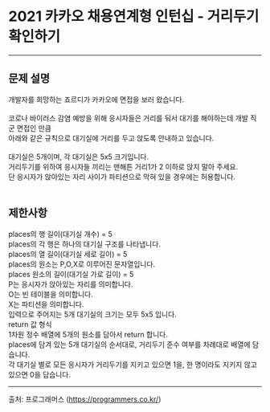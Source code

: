 # 2021 카카오 채용연계형 인턴십 - 거리두기 확인하기
- - -
## 문제 설명
개발자를 희망하는 죠르디가 카카오에 면접을 보러 왔습니다.<br>
<br>
코로나 바이러스 감염 예방을 위해 응시자들은 거리를 둬서 대기를 해야하는데 개발 직군 면접인 만큼<br>
아래와 같은 규칙으로 대기실에 거리를 두고 앉도록 안내하고 있습니다.<br>
<br>
대기실은 5개이며, 각 대기실은 5x5 크기입니다.<br>
거리두기를 위하여 응시자들 끼리는 맨해튼 거리1가 2 이하로 앉지 말아 주세요.<br>
단 응시자가 앉아있는 자리 사이가 파티션으로 막혀 있을 경우에는 허용합니다.<br>
<br>
## 제한사항
places의 행 길이(대기실 개수) = 5<br>
places의 각 행은 하나의 대기실 구조를 나타냅니다.<br>
places의 열 길이(대기실 세로 길이) = 5<br>
places의 원소는 P,O,X로 이루어진 문자열입니다.<br>
places 원소의 길이(대기실 가로 길이) = 5<br>
P는 응시자가 앉아있는 자리를 의미합니다.<br>
O는 빈 테이블을 의미합니다.<br>
X는 파티션을 의미합니다.<br>
입력으로 주어지는 5개 대기실의 크기는 모두 5x5 입니다.<br>
return 값 형식<br>
1차원 정수 배열에 5개의 원소를 담아서 return 합니다.<br>
places에 담겨 있는 5개 대기실의 순서대로, 거리두기 준수 여부를 차례대로 배열에 담습니다.<br>
각 대기실 별로 모든 응시자가 거리두기를 지키고 있으면 1을, 한 명이라도 지키지 않고 있으면 0을 담습니다.<br>
- - -
출처: 프로그래머스 (https://programmers.co.kr/)
